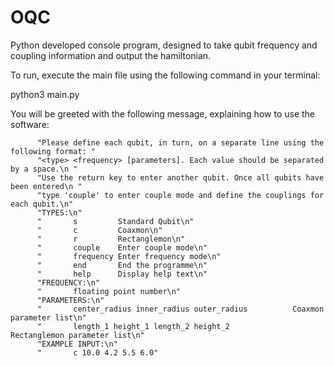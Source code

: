 # OQC
Python developed console program, designed to take qubit frequency and coupling information and output the hamiltonian.

To run, execute the main file using the following command in your terminal:

python3 main.py

You will be greeted with the following message, explaining how to use the software:

          "Please define each qubit, in turn, on a separate line using the following format: "
          "<type> <frequency> [parameters]. Each value should be separated by a space.\n "
          "Use the return key to enter another qubit. Once all qubits have been entered\n "
          "type 'couple' to enter couple mode and define the couplings for each qubit.\n"
          "TYPES:\n"
          "       s         Standard Qubit\n"
          "       c         Coaxmon\n"
          "       r         Rectanglemon\n"
          "       couple    Enter couple mode\n"
          "       frequency Enter frequency mode\n"
          "       end       End the programme\n"
          "       help      Display help text\n"
          "FREQUENCY:\n"
          "       floating point number\n"
          "PARAMETERS:\n"
          "       center_radius inner_radius outer_radius          Coaxmon parameter list\n"
          "       length_1 height_1 length_2 height_2              Rectanglemon parameter list\n"
          "EXAMPLE INPUT:\n"
          "       c 10.0 4.2 5.5 6.0"
